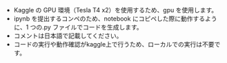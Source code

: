 - Kaggle の GPU 環境（Tesla T4 x2）を使用するため、gpu を使用します。
- ipynb を提出するコンペのため、notebook にコピペした際に動作するように、1 つの.py ファイルでコードを生成します。
- コメントは日本語で記載してください。
- コードの実行や動作確認がkaggle上で行うため、ローカルでの実行は不要です。
